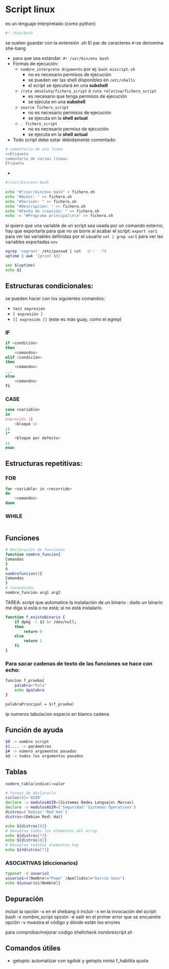 # Script linux
es un lenguaje interpretado (como python)
```bash
#! /bin/bash

```
se suelen guardar con la extensión .sh
El par de caracteres `#!`se denomina she-bang
* para que sea estándar: `#! /usr/bin/env bash`
* Formas de ejecución:
	* `nombre_intérprete Argumento` por ej: `bash miscript.sh`
		* no es necesario permisos de ejecución
		* se pueden ver las shell disponibles en `/etc/shells`
		* el script se ejecutará en una **subshell**
	* `/ruta absoluta/fichero_script`  ó  `ruta relativa/fichero_script`
		* es necesario que tenga permisos de ejecución
		* se ejecuta en una **subshell**
	* `source fichero_script`
		* no es necesario permisos de ejecución
		* se ejecuta en la **shell actual**
	* `. fichero_script`
		* no es necesario permiso de ejecución
		* se ejecuta en la **shell actual**
* Todo script debe estar debidamente comentado:
```bash
# comentario de una línea
<<Etiqueta
comentario de varias líneas
Etiqueta
```

* 

```bash
#!/usr/bin/env bash
	
echo "#!/usr/bin/env bash" > fichero.sh
echo "#Autor: " >> fichero.sh
echo "#Versión: " >> fichero.sh
echo "#Descripción: " >> fichero.sh
echo "#Fecha de creación: " >> fichero.sh
echo -e "#Programa principal\n\n" >> fichero.sh
```

si quiero que una variable de un script sea usada por un comando externo, hay que exportarla para que no se borre al acabar el script: `export var1`
para ver las variables definidas por el usuario `set | grep var1`
para ver las variables exportadas `env`

```bash
egrep 'vagrant' /etc/passwd | cut  -d':' -f4
uptime | awk '{print $3}'

set $(uptime)
echo $1

```

## Estructuras condicionales:
se pueden hacer con los siguientes comandos:
* `test expresión`
* `[ expresión ]`
* `[[ expresión ]]` (este es más guay, como el egrep)
### IF
```bash
if <condición>
then
	<comandos>
elif <condición>
then
	<comandos>
...
else
	<comandos>
fi
```
### CASE
```bash
case <variable>
in
expresión 1)
	<bloque 1>
;;
)*
	<bloque por defecto>
;;
esac
```

## Estructuras repetitivas:
### FOR
```bash
for <variable> in <recorrido>
do
	<comandos>
done
```
### WHILE
```bash

```
## Funciones
```bash
# Declaración de funciones
function nombre_funcion{
Comandos
}
ó
nombrefuncion(){
Comandos
}
# invocación:
nombre_función arg1 arg2
```

TAREA: script que automatice la instalación de un binario :
dado un binario me diga si está o no está;
si no está instalarlo.
```bash
function f_existeBinario {
	if dpkg -l $1 &> /dev/null;
	then
		return 0
	else
		return 1
	fi
}

```

### Para sacar cadenas de texto de las funciones se hace con echo:
```bash
funcion f_prueba{
	palabra="hola"
	echo $palabra
}

palabraPrincipal = $(f_prueba)

```
ip 
numeros
tabulacion
espacio en  blanco
cadena

## Función de ayuda
```bash
$0 -> nombre script
$1.... -> parámetros
$# -> número argumentos pasados
$@ -> todos los argumentos pasados
```

## Tablas
```bash
nombre_tabla[indice]=valor

# formas de declararla
ciclos[0]='ASIR'
declare -a modulosASIR=(Sistemas Redes Lenguaje\ Marcas)
declare -a modulosASIR=('Seguridad''Sistemas Operativos')
distros=('Debian''Red Hat')
distros=(Debian Red\ Hat)

echo ${distros[0]}
# Devuelve todos los elementos del array
echo ${distros[*]}
echo ${distros[@]}
# Devuelve cuántos elementos hay
echo ${#distros[*]}
```
### ASOCIATIVAS (diccionarios)
```bash
typeset -A usuario1
usuario1=([Nombre]="Pepe" [Apellidos]="García Sanz")
echo ${usuario1[Nombre]}
```

## Depuración
incluir la opción -x  en el shebang ó
incluir -x en la invocación del script:
bash -x nombre_script
opción -e salir en el primer error que se encuentre
opción -v muestra el código y dónde están los errores

para comprobar/mejorar codigo
shellcheck nombrescript.sh

## Comandos útiles
* getopts:
automatizar con sgdisk y getopts
nmtui
f_habilita quota